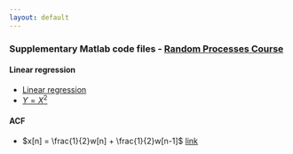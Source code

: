 ```yaml
---
layout: default
---
```


###  Supplementary Matlab code files - [Random Processes Course](/teaching/rp/)


#### Linear regression
* [Linear regression](/suppl/rp/code/linear_regression/dependent_var.m)
* [$Y=X^2$](/suppl/rp/code/linear_regression/dependent_process2b.m)

#### ACF
* $x[n] = \frac{1}{2}w[n] + \frac{1}{2}w[n-1]$ [link](/suppl/rp/code/linear_regression/dependent_process2b.m)


